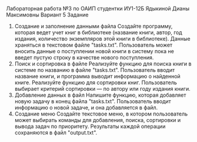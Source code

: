Лабораторная работа №3 по ОАИП студентки ИУ1-12Б Ядыкиной Дианы Максимовны
Вариант 5
Задание
1. Создание и заполнение данными файла
Создайте программу, которая ведет учет книг в библиотеке (название книги,  автор, год издания, количество экземпляров этой книги в библиотеке). Данные храняться в текстовом файле "tasks.txt".
Пользователь может вносить данные о поступлении новой книги в систему пока не введет пустую строку в качестве нового поступления.
2. Поиск и сортировка в файле
Реализуйте функцию для поиска книги в системе по названию в файле "tasks.txt".
Пользователь вводит название книги, и программа выводит информацию о
найденной книге.
Реализуйте функцию для сортировки книг. Пользователь выбирает критерий
сортировки — по автору или году издания книги.
3. Добавление данных в файл
Напишите функцию, которая добавляет новую задачу в конец файла
"tasks.txt". Пользователь вводит информацию о новой задаче, и она
добавляется в файл.
4. Создание меню
Создайте текстовое меню, в котором пользователь может выбирать команды
для добавления, поиска, сортировки и вывода задач по приоритету.
Результаты каждой операции сохраняются в файл "output.txt".
